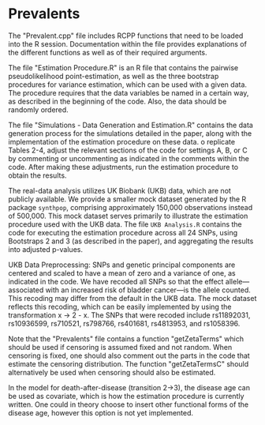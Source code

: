 # Prevalents

The "Prevalent.cpp" file includes RCPP functions that need to be loaded into the R session. Documentation within the file provides explanations of the different functions as well as of their required arguments.

The file "Estimation Procedure.R" is an R file that contains the pairwise pseudolikelihood point-estimation, as well as the three bootstrap procedures for variance estimation, which can be used with a given data. The procedure requires that the data variables be named in a certain way, as described in the beginning of the code. Also, the data should be randomly ordered.

The file "Simulations - Data Generation and Estimation.R" contains the data generation process for the simulations detailed in the paper, along with the implementation of the estimation procedure on these data. o replicate Tables 2-4, adjust the relevant sections of the code for settings A, B, or C by commenting or uncommenting as indicated in the comments within the code. After making these adjustments, run the estimation procedure to obtain the results.

The real-data analysis utilizes UK Biobank (UKB) data, which are not publicly available. We provide a smaller mock dataset generated by the R package `synthpop`, comprising approximately 150,000 observations instead of 500,000. This mock dataset serves primarily to illustrate the estimation procedure used with the UKB data. The file `UKB Analysis.R` contains the code for executing the estimation procedure across all 24 SNPs, using Bootstraps 2 and 3 (as described in the paper), and aggregating the results into adjusted p-values. 

UKB Data Preprocessing: SNPs and genetic principal components are centered and scaled to have a mean of zero and a variance of one, as indicated in the code. We have recoded all SNPs so that the effect allele—associated with an increased risk of bladder cancer—is the allele counted. This recoding may differ from the default in the UKB data. The mock dataset reflects this recoding, which can be easily implemented by using the transformation x -> 2 - x. The SNPs that were recoded include rs11892031, rs10936599, rs710521, rs798766, rs401681, rs4813953, and rs1058396.  

Note that the "Prevalents" file contains a function "getZetaTerms" which should be used if censoring is assumed fixed and not random. When censoring is fixed, one should also comment out the parts in the code that estimate the censoring distribution. The function "getZetaTermsC" should alternatively be used when censoring should also be estimated.

In the model for death-after-disease (transition 2->3), the disease age can be used as covariate, which is how the estimation procedure is currently written. One could in theory choose to insert other functional forms of the disease age, however this option is not yet implemented.


